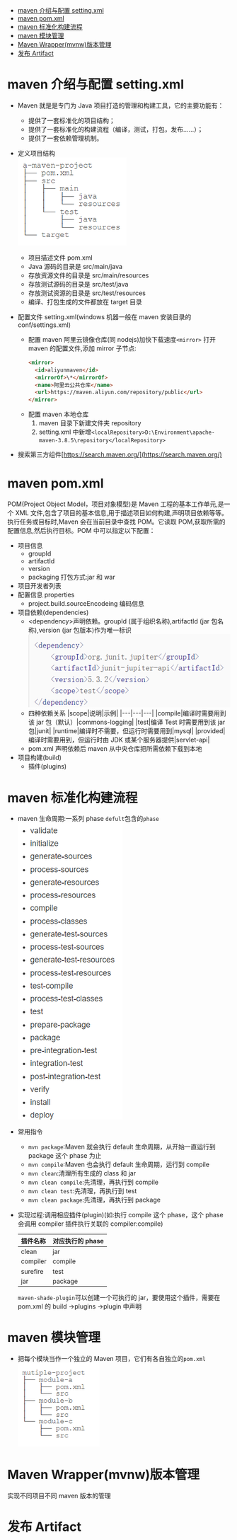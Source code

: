 - [maven 介绍与配置 setting.xml](#maven-介绍与配置-settingxml)
- [maven pom.xml](#maven-pomxml)
- [maven 标准化构建流程](#maven-标准化构建流程)
- [maven 模块管理](#maven-模块管理)
- [Maven Wrapper(mvnw)版本管理](#maven-wrappermvnw版本管理)
- [发布 Artifact](#发布-artifact)

# maven 介绍与配置 setting.xml

- Maven 就是是专门为 Java 项目打造的管理和构建工具，它的主要功能有：

  - 提供了一套标准化的项目结构；
  - 提供了一套标准化的构建流程（编译，测试，打包，发布……）；
  - 提供了一套依赖管理机制。

- 定义项目结构  
  <img src="./resource/image/maven默认目录结构.png">

  - 项目描述文件 pom.xml
  - Java 源码的目录是 src/main/java
  - 存放资源文件的目录是 src/main/resources
  - 存放测试源码的目录是 src/test/java
  - 存放测试资源的目录是 src/test/resources
  - 编译、打包生成的文件都放在 target 目录

- 配置文件 setting.xml(windows 机器一般在 maven 安装目录的 conf/settings.xml)
  - 配置 maven 阿里云镜像仓库(同 nodejs)加快下载速度`<mirror>`
    打开 maven 的配置文件,添加 mirror 子节点:
    ```html
    <mirror>
      <id>aliyunmaven</id>
      <mirrorOf>\*</mirrorOf>
      <name>阿里云公共仓库</name>
      <url>https://maven.aliyun.com/repository/public</url>
    </mirror>
    ```
  - 配置 maven 本地仓库
    1. maven 目录下新建文件夹 repository
    2. setting.xml 中新增`<localRepository>D:\Environment\apache-maven-3.8.5\repository</localRepository>`
- 搜索第三方组件[https://search.maven.org/](https://search.maven.org/)

# maven pom.xml

POM(Project Object Model，项目对象模型)是 Maven 工程的基本工作单元,是一个 XML 文件,包含了项目的基本信息,用于描述项目如何构建,声明项目依赖等等。执行任务或目标时,Maven 会在当前目录中查找 POM。它读取 POM,获取所需的配置信息,然后执行目标。POM 中可以指定以下配置：

- 项目信息
  - groupId
  - artifactId
  - version
  - packaging 打包方式:jar 和 war
- 项目开发者列表
- 配置信息 properties
  - project.build.sourceEncodeing 编码信息
- 项目依赖(dependencies)
  - \<dependency\>声明依赖。groupId (属于组织名称),artifactId (jar 包名称),version (jar 包版本)作为唯一标识  
    <img src="./resource/image/依赖maven包声明.png">
  - 四种依赖关系
    |scope|说明|示例|
    |---|---|---|
    |compile|编译时需要用到该 jar 包（默认）|commons-logging|
    |test|编译 Test 时需要用到该 jar 包|junit|
    |runtime|编译时不需要，但运行时需要用到|mysql|
    |provided|编译时需要用到，但运行时由 JDK 或某个服务器提供|servlet-api|
  - pom.xml 声明依赖后 maven 从中央仓库把所需依赖下载到本地
- 项目构建(build)
  - 插件(plugins)

# maven 标准化构建流程

- maven 生命周期:一系列 phase
  `defult`包含的`phase`  
  <img src="./resource/image/maven项目default的phase.png">
- 常用指令
  - `mvn package`:Maven 就会执行 default 生命周期，从开始一直运行到 package 这个 phase 为止
  - `mvn compile`:Maven 也会执行 default 生命周期，运行到 compile
  - `mvn clean`:清理所有生成的 class 和 jar
  - `mvn clean compile`:先清理，再执行到 compile
  - `mvn clean test`:先清理，再执行到 test
  - `mvn clean package`:先清理，再执行到 package
- 实现过程:调用相应插件(plugin)(如:执行 compile 这个 phase，这个 phase 会调用 compiler 插件执行关联的 compiler:compile)

  | 插件名称 | 对应执行的 phase |
  | -------- | ---------------- |
  | clean    | jar              |
  | compiler | compile          |
  | surefire | test             |
  | jar      | package          |

  `maven-shade-plugin`可以创建一个可执行的 jar，要使用这个插件，需要在 pom.xml 的 build ->plugins ->plugin 中声明

# maven 模块管理

- 把每个模块当作一个独立的 Maven 项目，它们有各自独立的`pom.xml`  
  <img src="./resource/image/maven模块管理.png">

# Maven Wrapper(mvnw)版本管理

实现不同项目不同 maven 版本的管理

# 发布 Artifact
